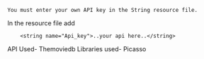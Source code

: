 	You must enter your own API key in the String resource file.
In the resource file add 
```
    <string name="Api_key">..your api here..</string>
```
API Used-
	Themoviedb
Libraries used-
	Picasso
	
